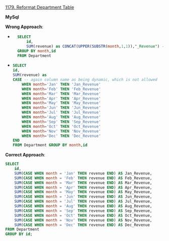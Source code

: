 [1179. Reformat Department Table](https://leetcode.com/problems/reformat-department-table/description/)

**MySql**

**Wrong Approach**:
- ```sql
    SELECT 
        id,
        SUM(revenue) as CONCAT(UPPER(SUBSTR(month,1,1)),"_Revenue") --Column names are only allowed to be static, cannot be a dynamic value
    GROUP BY month,id
    FROM Department
  ```
-   ```sql
    SELECT 
    id,
    SUM(revenue) as 
    CASE -- again column name as being dynamic, which is not allowed
        WHEN month='Jan' THEN 'Jan_Revenue'
        WHEN month='Feb' THEN 'Feb_Revenue'
        WHEN month='Mar' THEN 'Mar_Revenue'
        WHEN month='Apr' THEN 'Apr_Revenue'
        WHEN month='May' THEN 'May_Revenue'
        WHEN month='Jun' THEN 'Jun_Revenue'
        WHEN month='Jul' THEN 'Jul_Revenue'
        WHEN month='Aug' THEN 'Aug_Revenue'
        WHEN month='Sep' THEN 'Sep_Revenue'
        WHEN month='Oct' THEN 'Oct_Revenue'
        WHEN month='Nov' THEN 'Nov_Revenue'
        WHEN month='Dec' THEN 'Dec_Revenue'
    END
    FROM Department GROUP BY month,id
    ```

**Correct Approach**: 
```sql
SELECT 
    id,
    SUM(CASE WHEN month = 'Jan' THEN revenue END) AS Jan_Revenue,
    SUM(CASE WHEN month = 'Feb' THEN revenue END) AS Feb_Revenue,
    SUM(CASE WHEN month = 'Mar' THEN revenue END) AS Mar_Revenue,
    SUM(CASE WHEN month = 'Apr' THEN revenue END) AS Apr_Revenue,
    SUM(CASE WHEN month = 'May' THEN revenue END) AS May_Revenue,
    SUM(CASE WHEN month = 'Jun' THEN revenue END) AS Jun_Revenue,
    SUM(CASE WHEN month = 'Jul' THEN revenue END) AS Jul_Revenue,
    SUM(CASE WHEN month = 'Aug' THEN revenue END) AS Aug_Revenue,
    SUM(CASE WHEN month = 'Sep' THEN revenue END) AS Sep_Revenue,
    SUM(CASE WHEN month = 'Oct' THEN revenue END) AS Oct_Revenue,
    SUM(CASE WHEN month = 'Nov' THEN revenue END) AS Nov_Revenue,
    SUM(CASE WHEN month = 'Dec' THEN revenue END) AS Dec_Revenue
FROM Department
GROUP BY id;
```
